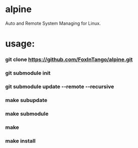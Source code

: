 # alpine
Auto and Remote System Managing for Linux.

# usage:
###  git clone https://github.com/FoxInTango/alpine.git
###  git submodule init
###  git submodule update --remote --recursive

###  make subupdate
###  make submodule

###  make

###  make install
